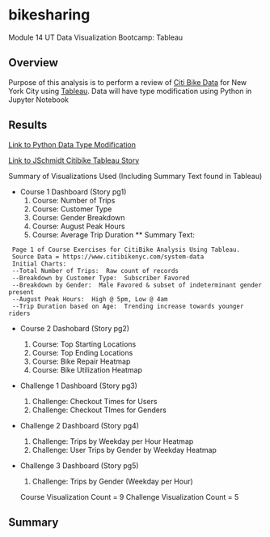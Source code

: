 # bikesharing
Module 14 UT Data Visualization Bootcamp:  Tableau
<!---
Structure, Organization, and Formatting (6 points)
The written analysis has the following structure, organization, and formatting:
There is a title, and there are multiple sections. (2 pt)
Each section has a heading and subheading. (2 pt)
Links to images are working and displayed correctly. (2 pt)
Analysis (24 points)
The written analysis has the following:
Overview of the statistical analysis:
The purpose of the analysis is well defined. (5 pt)
Results:
There are at least seven visualizations for the NYC Citibike analysis (7 pt)
There is a description of the results for each visualization (7 pt)
Summary:
There is a high-level summary of the results and two additional visualizations are suggested for future analysis (5 pt)
--->

## Overview

Purpose of this analysis is to perform a review of [Citi Bike Data](https://www.citibikenyc.com/system-data) for New York City using [Tableau](https://www.tableau.com/).
Data will have type modification using Python in Jupyter Notebook

## Results

[Link to Python Data Type Modification](https://github.com/jt-schmidt/bikesharing/blob/main/NYC_CitiBike_Challenge.ipynb)

[Link to JSchmidt Citibike Tableau Story](https://public.tableau.com/profile/jeff.schmidt#!/vizhome/CitiBike_Challenge_16039379492890/Challenge?publish=yes)

Summary of Visualizations Used (Including Summary Text found in Tableau)
* Course 1 Dashboard (Story pg1)
  1. Course:  Number of Trips
  2. Course:  Customer Type
  3. Course:  Gender Breakdown
  4. Course:  August Peak Hours
  5. Course:  Average Trip Duration
  ** Summary Text:
 ``` 
  Page 1 of Course Exercises for CitiBike Analysis Using Tableau.
  Source Data = https://www.citibikenyc.com/system-data
  Initial Charts:
  --Total Number of Trips:  Raw count of records
  --Breakdown by Customer Type:  Subscriber Favored
  --Breakdown by Gender:  Male Favored & subset of indeterminant gender present
  --August Peak Hours:  High @ 5pm, Low @ 4am
  --Trip Duration based on Age:  Trending increase towards younger riders
  ```
* Course 2 Dashobard (Story pg2)
  1. Course:  Top Starting Locations
  2. Course:  Top Ending Locations
  3. Course:  Bike Repair Heatmap
  4. Course:  Bike Utilization Heatmap
* Challenge 1 Dashboard (Story pg3)
  1. Challenge:  Checkout Times for Users
  2. Challenge:  Checkout TImes for Genders
* Challenge 2 Dashboard (Story pg4)
  1. Challenge:  Trips by Weekday per Hour Heatmap
  2. Challenge:  User Trips by Gender by Weekday Heatmap
* Challenge 3 Dashboard (Story pg5)
  1. Challenge:  Trips by Gender (Weekday per Hour)
  
  Course Visualization Count = 9
  Challenge Visualization Count = 5



## Summary
